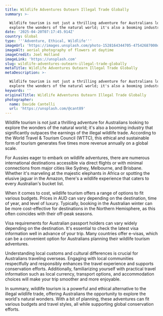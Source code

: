 ```yaml
---
title: Wildlife Adventures Outearn Illegal Trade Globally
summary: >-

  Wildlife tourism is not just a thrilling adventure for Australians looking to
  explore the wonders of the natural world; it's also a booming industry ...
date: '2025-04-20T07:17:45.914Z'
country: Global
type: '''Adventure, Ethical, Wildlife'''
imageUrl: 'https://images.unsplash.com/photo-1528164344705-47542687000d'
imageAlt: aerial photography of flowers at daytime
imageCredit: Joel Holland
imageLink: 'https://unsplash.com'
slug: wildlife-adventures-outearn-illegal-trade-globally
metaTitle: Wildlife Adventures Outearn Illegal Trade Globally
metaDescription: >-

  Wildlife tourism is not just a thrilling adventure for Australians looking to
  explore the wonders of the natural world; it's also a booming industry ...
keywords: ''
originalTitle: Wildlife Adventures Outearn Illegal Trade Globally
photographer:
  name: Davide Cantelli
  url: 'https://unsplash.com/@cant89'
---
```








Wildlife tourism is not just a thrilling adventure for Australians looking to explore the wonders of the natural world; it's also a booming industry that significantly outpaces the earnings of the illegal wildlife trade. According to the World Travel & Tourism Council (WTTC), this ethical and sustainable form of tourism generates five times more revenue annually on a global scale.

For Aussies eager to embark on wildlife adventures, there are numerous international destinations accessible via direct flights or with minimal connections from major cities like Sydney, Melbourne, and Brisbane. Whether it's marveling at the majestic elephants in Africa or spotting the elusive jaguar in the Amazon, there's a wildlife experience that caters to every Australian's bucket list.

When it comes to cost, wildlife tourism offers a range of options to fit various budgets. Prices in AUD can vary depending on the destination, time of year, and level of luxury. Typically, booking in the Australian winter can be more cost-effective for destinations in the Northern Hemisphere, as this often coincides with their off-peak seasons.

Visa requirements for Australian passport holders can vary widely depending on the destination. It's essential to check the latest visa information well in advance of your trip. Many countries offer e-visas, which can be a convenient option for Australians planning their wildlife tourism adventures.

Understanding local customs and cultural differences is crucial for Australians traveling overseas. Engaging with local communities respectfully and responsibly enhances the travel experience and supports conservation efforts. Additionally, familiarizing yourself with practical travel information such as local currency, transport options, and accommodation choices will make your trip smoother and more enjoyable.

In summary, wildlife tourism is a powerful and ethical alternative to the illegal wildlife trade, offering Australians the opportunity to explore the world's natural wonders. With a bit of planning, these adventures can fit various budgets and travel styles, all while supporting global conservation efforts.

